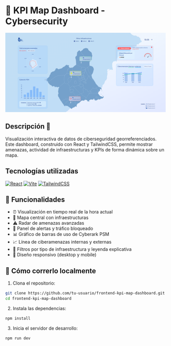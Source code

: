 # 🧭 KPI Map Dashboard - Cybersecurity

![Map Dashboard](https://github.com/SandraCarretero/frontend-kpi-map-dashboard/blob/main/public/assets/map-dashboard.png)

## Descripción 📑

Visualización interactiva de datos de ciberseguridad georreferenciados. Este dashboard, construido con React y TailwindCSS, permite mostrar amenazas, actividad de infraestructuras y KPIs de forma dinámica sobre un mapa.

## Tecnologías utilizadas
[![React](https://img.shields.io/badge/React-20232A?style=for-the-badge&logo=react&logoColor=61DAFB)](https://es.reactjs.org/)
[![Vite](https://img.shields.io/badge/Vite-646CFF?style=for-the-badge&logo=vite&logoColor=white)](https://vitejs.dev/)
[![TailwindCSS](https://img.shields.io/badge/TailwindCSS-38B2AC?style=for-the-badge&logo=tailwind-css&logoColor=white)](https://tailwindcss.com/)

## 🧪 Funcionalidades

- ⏰ Visualización en tiempo real de la hora actual  
- 📍 Mapa central con infraestructuras  
- ⚠️ Radar de amenazas avanzadas  
- 🚨 Panel de alertas y tráfico bloqueado  
- 📊 Gráfico de barras de uso de Cyberark PSM  
- 📈 Línea de ciberamenazas internas y externas  
- 🧰 Filtros por tipo de infraestructura y leyenda explicativa  
- 📱 Diseño responsivo (desktop y mobile)  

## 🚀 Cómo correrlo localmente

1. Clona el repositorio:
```bash
git clone https://github.com/tu-usuario/frontend-kpi-map-dashboard.git
cd frontend-kpi-map-dashboard
```

2. Instala las dependencias:
```bash
npm install
```

3. Inicia el servidor de desarrollo:
```bash
npm run dev
```